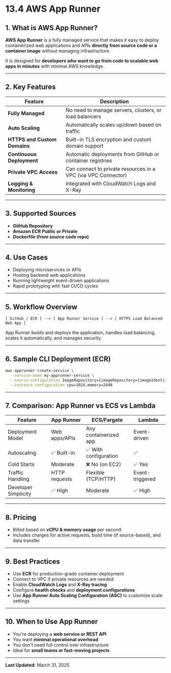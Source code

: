 
# 13.4 AWS App Runner

## 1. What is AWS App Runner?

**AWS App Runner** is a fully managed service that makes it easy to deploy containerized web applications and APIs **directly from source code or a container image** without managing infrastructure.

It is designed for **developers who want to go from code to scalable web apps in minutes** with minimal AWS knowledge.

---

## 2. Key Features

| Feature                        | Description                                                        |
|-------------------------------|--------------------------------------------------------------------|
| **Fully Managed**             | No need to manage servers, clusters, or load balancers              |
| **Auto Scaling**              | Automatically scales up/down based on traffic                       |
| **HTTPS and Custom Domains**  | Built-in TLS encryption and custom domain support                   |
| **Continuous Deployment**     | Automatic deployments from GitHub or container registries           |
| **Private VPC Access**        | Can connect to private resources in a VPC (via VPC Connector)       |
| **Logging & Monitoring**      | Integrated with CloudWatch Logs and X-Ray                           |

---

## 3. Supported Sources

- **GitHub Repository**
- **Amazon ECR Public or Private**
- **Dockerfile (from source code repo)**

---

## 4. Use Cases

- Deploying microservices or APIs
- Hosting backend web applications
- Running lightweight event-driven applications
- Rapid prototyping with fast CI/CD cycles

---

## 5. Workflow Overview

```
[ GitHub / ECR ] --> [ App Runner Service ] --> [ HTTPS Load Balanced Web App ]
```

App Runner builds and deploys the application, handles load balancing, scales it automatically, and manages security.

---

## 6. Sample CLI Deployment (ECR)

```bash
aws apprunner create-service \
  --service-name my-apprunner-service \
  --source-configuration ImageRepository={imageRepository={imageIdentifier=123456789012.dkr.ecr.us-west-2.amazonaws.com/my-app:latest, imageRepositoryType=ECR}} \
  --instance-configuration cpu=1024,memory=2048
```

---

## 7. Comparison: App Runner vs ECS vs Lambda

| Feature              | App Runner        | ECS/Fargate          | Lambda             |
|----------------------|-------------------|-----------------------|---------------------|
| Deployment Model     | Web apps/APIs     | Any containerized app | Event-driven        |
| Autoscaling          | ✅ Built-in       | ✅ With configuration | ✅                  |
| Cold Starts          | Moderate          | ❌ No (on EC2)         | ✅ Yes              |
| Traffic Handling     | HTTP requests     | Flexible (TCP/HTTP)   | Event-triggered     |
| Developer Simplicity | ✅ High           | Moderate              | ✅ High             |

---

## 8. Pricing

- Billed based on **vCPU & memory usage** per second
- Includes charges for active requests, build time (if source-based), and data transfer

---

## 9. Best Practices

- Use **ECR** for production-grade container deployment
- Connect to VPC if private resources are needed
- Enable **CloudWatch Logs** and **X-Ray tracing**
- Configure **health checks** and **deployment configurations**
- Use **App Runner Auto Scaling Configuration (ASC)** to customize scale settings

---

## 10. When to Use App Runner

- You're deploying a **web service or REST API**
- You want **minimal operational overhead**
- You don't need full control over infrastructure
- Ideal for **small teams or fast-moving projects**

---

**Last Updated:** March 31, 2025
